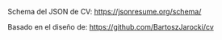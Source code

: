 Schema del JSON de CV: https://jsonresume.org/schema/

Basado en el diseño de: https://github.com/BartoszJarocki/cv

